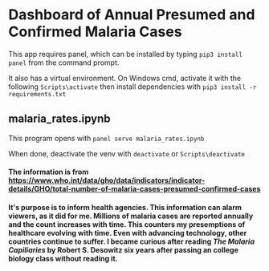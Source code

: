 # Dashboard of Annual Presumed and Confirmed Malaria Cases

This app requires panel, which can be installed by typing
`pip3 install panel` 
from the command prompt.

It also has a virtual environment.  On Windows cmd, activate it with the following
`Scripts\activate`
then install dependencies with 
`pip3 install -r requirements.txt`

## malaria_rates.ipynb
This program opens with
`panel serve malaria_rates.ipynb`

When done, deactivate the venv with 
`deactivate`
or
`Scripts\deactivate`

#### The information is from https://www.who.int/data/gho/data/indicators/indicator-details/GHO/total-number-of-malaria-cases-presumed-confirmed-cases
#### It's purpose is to inform health agencies.  This information can alarm viewers, as it did for me.  Millions of malaria cases are reported annually and the count increases with time.  This counters my presemptions of healthcare evolving with time.  Even with advancing technology, other countries continue to suffer.  I became curious after reading _The Malaria Capiliaries_ by Robert S. Desowitz six years after passing an college biology class without reading it.  